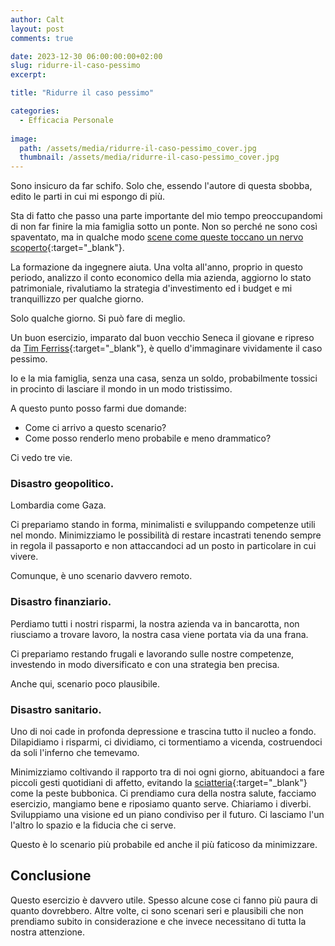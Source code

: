 ```yaml
---
author: Calt
layout: post
comments: true

date: 2023-12-30 06:00:00:00+02:00  
slug: ridurre-il-caso-pessimo
excerpt: 

title: "Ridurre il caso pessimo"

categories:
  - Efficacia Personale
  
image:
  path: /assets/media/ridurre-il-caso-pessimo_cover.jpg
  thumbnail: /assets/media/ridurre-il-caso-pessimo_cover.jpg
---
```



Sono insicuro da far schifo. Solo che, essendo l'autore di questa sbobba, edito le parti in cui mi espongo di più.

Sta di fatto che passo una parte importante del mio tempo preoccupandomi di non far finire la mia famiglia sotto un ponte. Non so perché ne sono così spaventato, ma in qualche modo [scene come queste toccano un nervo scoperto](https://www.youtube.com/watch?v=-fKjS_ojYRc){:target="_blank"}.

La formazione da ingegnere aiuta. Una volta all'anno, proprio in questo periodo, analizzo il conto economico della mia azienda, aggiorno lo stato patrimoniale, rivalutiamo la strategia d'investimento ed i budget e mi tranquillizzo per qualche giorno. 

Solo qualche giorno. Si può fare di meglio.

Un buon esercizio, imparato dal buon vecchio Seneca il giovane e ripreso da [Tim Ferriss](https://www.ted.com/talks/tim_ferriss_why_you_should_define_your_fears_instead_of_your_goals){:target="_blank"}, è quello d'immaginare vividamente il caso pessimo. 

Io e la mia famiglia, senza una casa, senza un soldo, probabilmente tossici in procinto di lasciare il mondo in un modo tristissimo.

A questo punto posso farmi due domande:
- Come ci arrivo a questo scenario? 
- Come posso renderlo meno probabile e meno drammatico?

Ci vedo tre vie.

### Disastro geopolitico.

Lombardia come Gaza.

Ci prepariamo stando in forma, minimalisti e sviluppando competenze utili nel mondo. Minimizziamo le possibilità di restare incastrati tenendo sempre in regola il passaporto e non attaccandoci ad un posto in particolare in cui vivere.

Comunque, è uno scenario davvero remoto.

### Disastro finanziario.

Perdiamo tutti i nostri risparmi, la nostra azienda va in bancarotta, non riusciamo a trovare lavoro, la nostra casa viene portata via da una frana.

Ci prepariamo restando frugali e lavorando sulle nostre competenze, investendo in modo diversificato e con una strategia ben precisa.

Anche qui, scenario poco plausibile.

### Disastro sanitario.

Uno di noi cade in profonda depressione e trascina tutto il nucleo a fondo. Dilapidiamo i risparmi, ci dividiamo, ci tormentiamo a vicenda, costruendoci da soli l'inferno che temevamo. 

Minimizziamo coltivando il rapporto tra di noi ogni giorno, abituandoci a fare piccoli gesti quotidiani di affetto, evitando la [sciatteria](https://www.youtube.com/watch?v=SLvD9kew8h0){:target="_blank"} come la peste bubbonica. Ci prendiamo cura della nostra salute, facciamo esercizio, mangiamo bene e riposiamo quanto serve. Chiariamo i diverbi. Sviluppiamo una visione ed un piano condiviso per il futuro. Ci lasciamo l'un l'altro lo spazio e la fiducia che ci serve.

Questo è lo scenario più probabile ed anche il più faticoso da minimizzare.

## Conclusione

Questo esercizio è davvero utile. Spesso alcune cose ci fanno più paura di quanto dovrebbero. Altre volte, ci sono scenari seri e plausibili che non prendiamo subito in considerazione e che invece necessitano di tutta la nostra attenzione.
